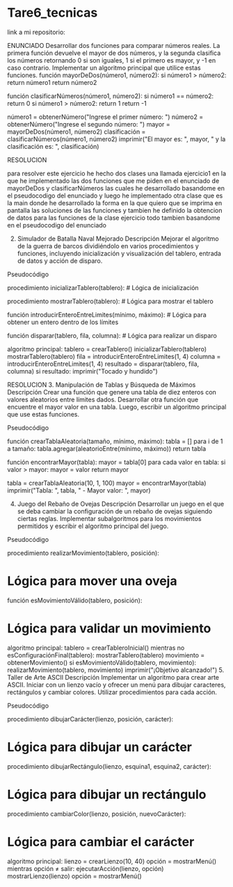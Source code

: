 # Tare6_tecnicas
link a mi repositorio: 

ENUNCIADO
Desarrollar dos funciones para comparar números reales. La primera función devuelve el mayor de dos números, y la segunda clasifica los números retornando 0 si son iguales, 1 si el primero es mayor, y -1 en caso contrario. Implementar un algoritmo principal que utilice estas funciones. 
función mayorDeDos(número1, número2):
    si número1 > número2:
        return número1
    return número2

función clasificarNúmeros(número1, número2):
    si número1 == número2:
        return 0
    si número1 > número2:
        return 1
    return -1

número1 = obtenerNúmero("Ingrese el primer número: ")
número2 = obtenerNúmero("Ingrese el segundo número: ")
mayor = mayorDeDos(número1, número2)
clasificación = clasificarNúmeros(número1, número2)
imprimir("El mayor es: ", mayor, " y la clasificación es: ", clasificación)
 
 RESOLUCION 

 para resolver este ejercicio he hecho dos clases una llamada ejercicio1 en la que he implementado las dos funciones que me piden en el enunciado de mayorDeDos y  clasificarNúmeros las cuales he desarrollado basandome en el pseudocodigo del enunciado y luego he implementado otra clase que es la main donde he desarrollado la forma en la que quiero que se imprima en pantalla las soluciones de las funciones y tambien he definido la obtencion de datos para las funciones de la clase ejercicio todo tambien basandome en el pseudocodigo del enunciado

 2. Simulador de Batalla Naval Mejorado
Descripción
Mejorar el algoritmo de la guerra de barcos dividiéndolo en varios procedimientos y funciones, incluyendo inicialización y visualización del tablero, entrada de datos y acción de disparo.

Pseudocódigo

procedimiento inicializarTablero(tablero):
    # Lógica de inicialización

procedimiento mostrarTablero(tablero):
    # Lógica para mostrar el tablero

función introducirEnteroEntreLimites(mínimo, máximo):
    # Lógica para obtener un entero dentro de los límites

función disparar(tablero, fila, columna):
    # Lógica para realizar un disparo

algoritmo principal:
    tablero = crearTablero()
    inicializarTablero(tablero)
    mostrarTablero(tablero)
    fila = introducirEnteroEntreLimites(1, 4)
    columna = introducirEnteroEntreLimites(1, 4)
    resultado = disparar(tablero, fila, columna)
    si resultado:
        imprimir("Tocado y hundido")


RESOLUCION
3. Manipulación de Tablas y Búsqueda de Máximos
   Descripción
   Crear una función que genere una tabla de diez enteros con valores aleatorios entre límites dados. Desarrollar otra función que encuentre el mayor valor en una tabla. Luego, escribir un algoritmo principal que use estas funciones.

Pseudocódigo

función crearTablaAleatoria(tamaño, mínimo, máximo):
tabla = []
para i de 1 a tamaño:
tabla.agregar(aleatorioEntre(mínimo, máximo))
return tabla

función encontrarMayor(tabla):
mayor = tabla[0]
para cada valor en tabla:
si valor > mayor:
mayor = valor
return mayor

tabla = crearTablaAleatoria(10, 1, 100)
mayor = encontrarMayor(tabla)
imprimir("Tabla: ", tabla, " - Mayor valor: ", mayor)

4. Juego del Rebaño de Ovejas
   Descripción
   Desarrollar un juego en el que se deba cambiar la configuración de un rebaño de ovejas siguiendo ciertas reglas. Implementar subalgoritmos para los movimientos permitidos y escribir el algoritmo principal del juego.

Pseudocódigo

procedimiento realizarMovimiento(tablero, posición):
# Lógica para mover una oveja

función esMovimientoVálido(tablero, posición):
# Lógica para validar un movimiento

algoritmo principal:
tablero = crearTableroInicial()
mientras no esConfiguraciónFinal(tablero):
mostrarTablero(tablero)
movimiento = obtenerMovimiento()
si esMovimientoVálido(tablero, movimiento):
realizarMovimiento(tablero, movimiento)
imprimir("¡Objetivo alcanzado!")
5. Taller de Arte ASCII
   Descripción
   Implementar un algoritmo para crear arte ASCII. Iniciar con un lienzo vacío y ofrecer un menú para dibujar caracteres, rectángulos y cambiar colores. Utilizar procedimientos para cada acción.

Pseudocódigo

procedimiento dibujarCarácter(lienzo, posición, carácter):
# Lógica para dibujar un carácter

procedimiento dibujarRectángulo(lienzo, esquina1, esquina2, carácter):
# Lógica para dibujar un rectángulo

procedimiento cambiarColor(lienzo, posición, nuevoCarácter):
# Lógica para cambiar el carácter

algoritmo principal:
lienzo = crearLienzo(10, 40)
opción = mostrarMenú()
mientras opción ≠ salir:
ejecutarAcción(lienzo, opción)
mostrarLienzo(lienzo)
opción = mostrarMenú()

